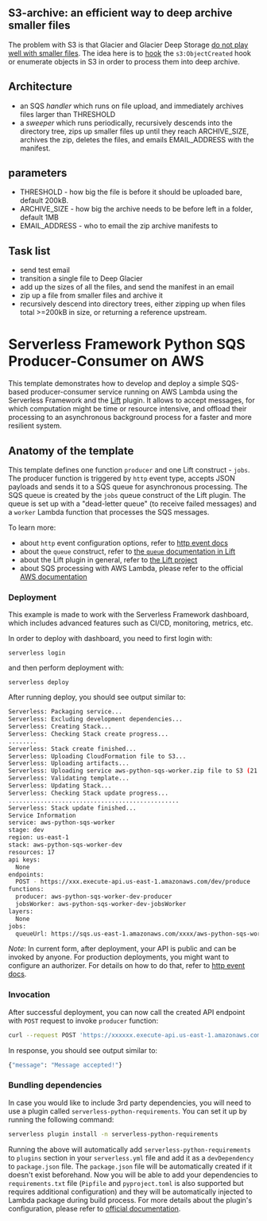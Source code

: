 <!--
title: 'Serverless Framework Python SQS Producer-Consumer on AWS'
description: 'This template demonstrates how to develop and deploy a simple SQS-based producer-consumer service running on AWS Lambda using the traditional Serverless Framework.'
layout: Doc
framework: v2
platform: AWS
language: Python
priority: 2
authorLink: 'https://github.com/serverless'
authorName: 'Serverless, inc.'
authorAvatar: 'https://avatars1.githubusercontent.com/u/13742415?s=200&v=4'
-->

## S3-archive: an efficient way to deep archive smaller files
The problem with S3 is that Glacier and Glacier Deep Storage [do not play well with smaller files](https://therub.org/2015/11/18/glacier-costlier-than-s3-for-small-files/).  The idea here is to [hook](https://www.serverless.com/framework/docs/providers/aws/events/s3/) the `s3:ObjectCreated` hook or enumerate objects in S3 in order to process them into deep archive.

## Architecture
- an SQS *handler* which runs on file upload, and immediately archives files larger than THRESHOLD
- a *sweeper* which runs periodically, recursively descends into the directory tree, zips up smaller files up until they reach ARCHIVE\_SIZE, archives the zip, deletes the files, and emails EMAIL\_ADDRESS with the manifest.

## parameters
- THRESHOLD - how big the file is before it should be uploaded bare, default 200kB.
- ARCHIVE\_SIZE - how big the archive needs to be before left in a folder, default 1MB
- EMAIL\_ADDRESS - who to email the zip archive manifests to

## Task list
- send test email
- transition a single file to Deep Glacier
- add up the sizes of all the files, and send the manifest in an email
- zip up a file from smaller files and archive it
- recursively descend into directory trees, either zipping up when files total >=200kB in size, or returning a reference upstream.

# Serverless Framework Python SQS Producer-Consumer on AWS

This template demonstrates how to develop and deploy a simple SQS-based producer-consumer service running on AWS Lambda using the Serverless Framework and the [Lift](https://github.com/getlift/lift) plugin. It allows to accept messages, for which computation might be time or resource intensive, and offload their processing to an asynchronous background process for a faster and more resilient system.

## Anatomy of the template

This template defines one function `producer` and one Lift construct - `jobs`. The producer function is triggered by `http` event type, accepts JSON payloads and sends it to a SQS queue for asynchronous processing. The SQS queue is created by the `jobs` queue construct of the Lift plugin. The queue is set up with a "dead-letter queue" (to receive failed messages) and a `worker` Lambda function that processes the SQS messages.

To learn more:

- about `http` event configuration options, refer to [http event docs](https://www.serverless.com/framework/docs/providers/aws/events/apigateway/)
- about the `queue` construct, refer to [the `queue` documentation in Lift](https://github.com/getlift/lift/blob/master/docs/queue.md)
- about the Lift plugin in general, refer to [the Lift project](https://github.com/getlift/lift)
- about SQS processing with AWS Lambda, please refer to the official [AWS documentation](https://docs.aws.amazon.com/lambda/latest/dg/with-sqs.html)

### Deployment

This example is made to work with the Serverless Framework dashboard, which includes advanced features such as CI/CD, monitoring, metrics, etc.

In order to deploy with dashboard, you need to first login with:

```
serverless login
```

and then perform deployment with:

```
serverless deploy
```

After running deploy, you should see output similar to:

```bash
Serverless: Packaging service...
Serverless: Excluding development dependencies...
Serverless: Creating Stack...
Serverless: Checking Stack create progress...
........
Serverless: Stack create finished...
Serverless: Uploading CloudFormation file to S3...
Serverless: Uploading artifacts...
Serverless: Uploading service aws-python-sqs-worker.zip file to S3 (21.44 MB)...
Serverless: Validating template...
Serverless: Updating Stack...
Serverless: Checking Stack update progress...
................................................
Serverless: Stack update finished...
Service Information
service: aws-python-sqs-worker
stage: dev
region: us-east-1
stack: aws-python-sqs-worker-dev
resources: 17
api keys:
  None
endpoints:
  POST - https://xxx.execute-api.us-east-1.amazonaws.com/dev/produce
functions:
  producer: aws-python-sqs-worker-dev-producer
  jobsWorker: aws-python-sqs-worker-dev-jobsWorker
layers:
  None
jobs:
  queueUrl: https://sqs.us-east-1.amazonaws.com/xxxx/aws-python-sqs-worker-dev-jobs
```

_Note_: In current form, after deployment, your API is public and can be invoked by anyone. For production deployments, you might want to configure an authorizer. For details on how to do that, refer to [http event docs](https://www.serverless.com/framework/docs/providers/aws/events/apigateway/).

### Invocation

After successful deployment, you can now call the created API endpoint with `POST` request to invoke `producer` function:

```bash
curl --request POST 'https://xxxxxx.execute-api.us-east-1.amazonaws.com/dev/produce' --header 'Content-Type: application/json' --data-raw '{"name": "John"}'
```

In response, you should see output similar to:

```bash
{"message": "Message accepted!"}
```

### Bundling dependencies

In case you would like to include 3rd party dependencies, you will need to use a plugin called `serverless-python-requirements`. You can set it up by running the following command:

```bash
serverless plugin install -n serverless-python-requirements
```

Running the above will automatically add `serverless-python-requirements` to `plugins` section in your `serverless.yml` file and add it as a `devDependency` to `package.json` file. The `package.json` file will be automatically created if it doesn't exist beforehand. Now you will be able to add your dependencies to `requirements.txt` file (`Pipfile` and `pyproject.toml` is also supported but requires additional configuration) and they will be automatically injected to Lambda package during build process. For more details about the plugin's configuration, please refer to [official documentation](https://github.com/UnitedIncome/serverless-python-requirements).
